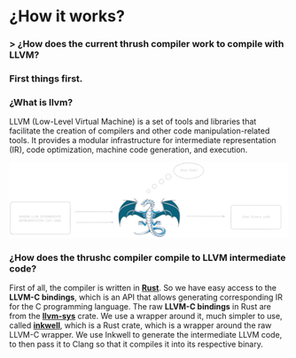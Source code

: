 # ¿How it works?

### > ¿How does the current thrush compiler work to compile with **LLVM**?

### First things first.

### ¿What is llvm?

LLVM (Low-Level Virtual Machine) is a set of tools and libraries that facilitate the creation of compilers and other code manipulation-related tools. It provides a modular infrastructure for intermediate representation (IR), code optimization, machine code generation, and execution.

<p align="center">
  <img src= "https://github.com/thrushlang/how-it-works/blob/master/assets/what da heck is llvm.png" alt= "logo" style= "width: 2hv; height: 2hv;"> </img>
</p>

### ¿How does the thrushc compiler compile to LLVM intermediate code?

First of all, the compiler is written in **[Rust](https://www.rust-lang.org/)**. So we have easy access to the **LLVM-C bindings**, which is an API that allows generating corresponding IR for the C programming language. The raw **LLVM-C bindings** in Rust are from the **[llvm-sys](https://gitlab.com/taricorp/llvm-sys.rs)** crate. We use a wrapper around it, much simpler to use, called **[inkwell](https://github.com/TheDan64/inkwell)**, which is a Rust crate, which is a wrapper around the raw LLVM-C wrapper. We use Inkwell to generate the intermediate LLVM code, to then pass it to Clang so that it compiles it into its respective binary.
